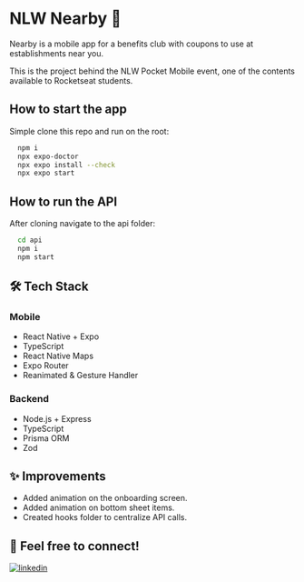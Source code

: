 
# NLW Nearby 🚀

Nearby is a mobile app for a benefits club with coupons to use at establishments near you.

This is the project behind the NLW Pocket Mobile event, one of the contents available to Rocketseat students.

## How to start the app

Simple clone this repo and run on the root:

```bash
  npm i
  npx expo-doctor
  npx expo install --check
  npx expo start
```


## How to run the API

After cloning navigate to the api folder:

```bash
  cd api
  npm i
  npm start
```

## 🛠️ Tech Stack

### Mobile
- React Native + Expo
- TypeScript
- React Native Maps
- Expo Router
- Reanimated & Gesture Handler

### Backend
- Node.js + Express
- TypeScript
- Prisma ORM
- Zod


## ✨ Improvements

- Added animation on the onboarding screen.
- Added animation on bottom sheet items.
- Created hooks folder to centralize API calls.


## 🔗 Feel free to connect!

[![linkedin](https://img.shields.io/badge/linkedin-0A66C2?style=for-the-badge&logo=linkedin&logoColor=white)](https://www.linkedin.com/in/thiagomunich)

